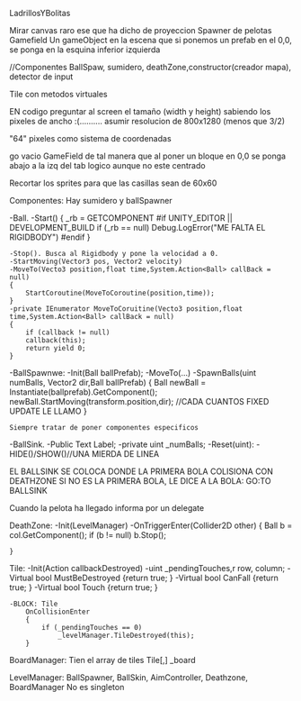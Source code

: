 LadrillosYBolitas

Mirar canvas raro ese que ha dicho de proyeccion
Spawner de pelotas
Gamefield  Un gameObject en la escena que si ponemos un prefab en el 0,0, se ponga en la esquina inferior izquierda

//Componentes
BallSpaw, sumidero, deathZone,constructor(creador mapa), detector de input

Tile con metodos virtuales

EN codigo preguntar al screen el tamaño (width y height) sabiendo los pixeles de ancho :(..........
asumir resolucion de 800x1280 (menos que 3/2)

"64" pixeles como sistema de coordenadas

go vacio GameField de tal manera que al poner un bloque en 0,0 se ponga abajo a la izq del tab logico aunque no este centrado

Recortar los sprites para que las casillas sean de 60x60

Componentes:
Hay sumidero y ballSpawner

-Ball. 
	-Start()
	{
		_rb = GETCOMPONENT
		#if UNITY_EDITOR || DEVELOPMENT_BUILD
		if (_rb == null)
			Debug.LogError("ME FALTA EL RIGIDBODY")
		#endif
	}

	-Stop(). Busca al Rigidbody y pone la velocidad a 0.
	-StartMoving(Vector3 pos, Vector2 velocity)
	-MoveTo(Vecto3 position,float time,System.Action<Ball> callBack = null)
	{
		StartCoroutine(MoveToCoroutine(position,time));
	}
	-private IEnumerator MoveToCoruitine(Vecto3 position,float time,System.Action<Ball> callBack = null)
	{
		if (callback != null)
		callback(this);
		return yield 0;
	}

-BallSpawnwe:
	-Init(Ball ballPrefab);
	-MoveTo(...)
	-SpawnBalls(uint numBalls, Vector2 dir,Ball ballPrefab)
	{
		Ball newBall = Instantiate(ballprefab).GetComponent<Ball>();
			newBall.StartMoving(transform.position,dir);
			//CADA CUANTOS FIXED UPDATE LE LLAMO
	}

	Siempre tratar de poner componentes especificos

-BallSink.
	-Public Text Label;
	-private uint _numBalls;
	-Reset(uint): 
	-HIDE()/SHOW()//UNA MIERDA DE LINEA


EL BALLSINK SE COLOCA DONDE LA PRIMERA BOLA COLISIONA CON DEATHZONE
SI NO ES LA PRIMERA BOLA, LE DICE A LA BOLA: GO:TO BALLSINK

Cuando la pelota ha llegado informa por un delegate

DeathZone:
	-Init(LevelManager)
	-OnTriggerEnter(Collider2D other)
	{
		Ball b = col.GetComponent<Ball>();
		if (b != null)
			b.Stop();
		
	}

Tile:
	-Init(Action<Tile> callbackDestroyed)
	-uint _pendingTouches,r row, column;
	-Virtual bool MustBeDestroyed {return true; }
	-Virtual bool CanFall {return true; }
	-Virtual bool Touch {return true; }

	-BLOCK: Tile
		OnCollisionEnter
		{
			if (_pendingTouches == 0)
				_levelManager.TileDestroyed(this);
		}

BoardManager:
	Tien el array de tiles
	Tile[,] _board

LevelManager: BallSpawner, BallSkin, AimController, Deathzone, BoardManager
No es singleton